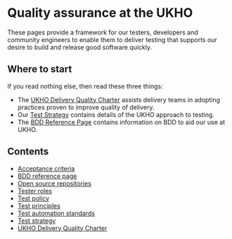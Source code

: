 # Quality assurance at the UKHO

These pages provide a framework for our testers, developers and community engineers to enable them to deliver testing that supports our desire to build and release good software quickly.

## Where to start

If you read nothing else, then read these three things:

* The [UKHO Delivery Quality Charter](ukho-quality-charter.md) assists delivery teams in adopting practices proven to improve quality of delivery.
* Our [Test Strategy](test-strategy.md) contains details of the UKHO approach to testing.
* The [BDD Reference Page](bdd.md) contains information on BDD to aid our use at UKHO.

## Contents

* [Acceptance criteria](acceptance-criteria.md)
* [BDD reference page](bdd.md)
* [Open source repositories](test-repositories.md)
* [Tester roles](test-profiles.md)
* [Test policy](test-policy.md)
* [Test principles](testing-principles.md)
* [Test automation standards](test-code-standards.md)
* [Test strategy](test-strategy.md)
* [UKHO Delivery Quality Charter](ukho-quality-charter.md)

